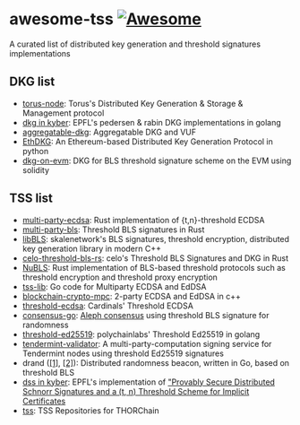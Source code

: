 # awesome-tss [![Awesome](https://cdn.rawgit.com/sindresorhus/awesome/d7305f38d29fed78fa85652e3a63e154dd8e8829/media/badge.svg)](https://github.com/sindresorhus/awesome)
A curated list of distributed key generation and threshold signatures implementations


## DKG list
* [torus-node](https://github.com/torusresearch/torus-node): Torus's Distributed Key Generation & Storage & Management protocol
* [dkg in kyber](https://github.com/dedis/kyber/tree/master/share/dkg): EPFL's pedersen & rabin DKG implementations in golang
* [aggregatable-dkg](https://github.com/kobigurk/aggregatable-dkg): Aggregatable DKG and VUF
* [EthDKG](https://github.com/PhilippSchindler/EthDKG): An Ethereum-based Distributed Key Generation Protocol in python
* [dkg-on-evm](https://github.com/orbs-network/dkg-on-evm): DKG for BLS threshold signature scheme on the EVM using solidity

## TSS list
* [multi-party-ecdsa](https://github.com/ZenGo-X/multi-party-ecdsa): Rust implementation of {t,n}-threshold ECDSA 
* [multi-party-bls](https://github.com/ZenGo-X/multi-party-bls): Threshold BLS signatures in Rust
* [libBLS](https://github.com/skalenetwork/libBLS): skalenetwork's BLS signatures, threshold encryption, distributed key generation library in modern C++
* [celo-threshold-bls-rs](https://github.com/celo-org/celo-threshold-bls-rs): celo's Threshold BLS Signatures and DKG in Rust
* [NuBLS](https://github.com/nucypher/NuBLS): Rust implementation of BLS-based threshold protocols such as threshold encryption and threshold proxy encryption
* [tss-lib](https://github.com/binance-chain/tss-lib): Go code for Multiparty ECDSA and EdDSA
* [blockchain-crypto-mpc](https://github.com/unbound-tech/blockchain-crypto-mpc): 2-party ECDSA and EdDSA in c++
* [threshold-ecdsa](https://gitlab.com/cardinals1/threshold-ecdsa): Cardinals' Threshold ECDSA
* [consensus-go](https://gitlab.com/alephledger/consensus-go): [Aleph consensus](https://arxiv.org/pdf/1908.05156.pdf) using threshold BLS signature for randomness 
* [threshold-ed25519](https://gitlab.com/polychainlabs/threshold-ed25519): polychainlabs' Threshold Ed25519 in golang
* [tendermint-validator](https://gitlab.com/polychainlabs/tendermint-validator): A multi-party-computation signing service for Tendermint nodes using threshold Ed25519 signatures
* drand ([[1]](https://drand.love/docs/cryptography/), [[2]](https://github.com/drand/drand)): Distributed randomness beacon, written in Go, based on threshold BLS
* [dss in kyber](https://github.com/dedis/kyber/tree/master/sign/dss): EPFL's implementation of ["Provably Secure Distributed Schnorr Signatures and a (t, n) Threshold Scheme for Implicit Certificates](https://dl.acm.org/citation.cfm?id=678297)
* [tss](https://gitlab.com/thorchain/tss): TSS Repositories for THORChain
